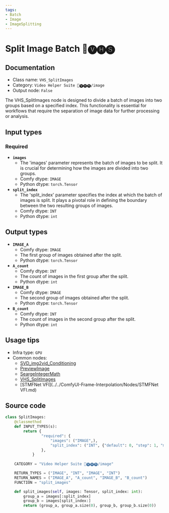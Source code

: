 ```yaml
---
tags:
- Batch
- Image
- ImageSplitting
---
```


# Split Image Batch 🎥🅥🅗🅢
## Documentation
- Class name: `VHS_SplitImages`
- Category: `Video Helper Suite 🎥🅥🅗🅢/image`
- Output node: `False`

The VHS_SplitImages node is designed to divide a batch of images into two groups based on a specified index. This functionality is essential for workflows that require the separation of image data for further processing or analysis.
## Input types
### Required
- **`images`**
    - The 'images' parameter represents the batch of images to be split. It is crucial for determining how the images are divided into two groups.
    - Comfy dtype: `IMAGE`
    - Python dtype: `torch.Tensor`
- **`split_index`**
    - The 'split_index' parameter specifies the index at which the batch of images is split. It plays a pivotal role in defining the boundary between the two resulting groups of images.
    - Comfy dtype: `INT`
    - Python dtype: `int`
## Output types
- **`IMAGE_A`**
    - Comfy dtype: `IMAGE`
    - The first group of images obtained after the split.
    - Python dtype: `torch.Tensor`
- **`A_count`**
    - Comfy dtype: `INT`
    - The count of images in the first group after the split.
    - Python dtype: `int`
- **`IMAGE_B`**
    - Comfy dtype: `IMAGE`
    - The second group of images obtained after the split.
    - Python dtype: `torch.Tensor`
- **`B_count`**
    - Comfy dtype: `INT`
    - The count of images in the second group after the split.
    - Python dtype: `int`
## Usage tips
- Infra type: `GPU`
- Common nodes:
    - [SVD_img2vid_Conditioning](../../Comfy/Nodes/SVD_img2vid_Conditioning.md)
    - [PreviewImage](../../Comfy/Nodes/PreviewImage.md)
    - [SeargeIntegerMath](../../SeargeSDXL/Nodes/SeargeIntegerMath.md)
    - [VHS_SplitImages](../../ComfyUI-VideoHelperSuite/Nodes/VHS_SplitImages.md)
    - [STMFNet VFI](../../ComfyUI-Frame-Interpolation/Nodes/STMFNet VFI.md)



## Source code
```python
class SplitImages:
    @classmethod
    def INPUT_TYPES(s):
        return {
                "required": {
                    "images": ("IMAGE",),
                    "split_index": ("INT", {"default": 0, "step": 1, "min": BIGMIN, "max": BIGMAX}),
                },
            }
    
    CATEGORY = "Video Helper Suite 🎥🅥🅗🅢/image"

    RETURN_TYPES = ("IMAGE", "INT", "IMAGE", "INT")
    RETURN_NAMES = ("IMAGE_A", "A_count", "IMAGE_B", "B_count")
    FUNCTION = "split_images"

    def split_images(self, images: Tensor, split_index: int):
        group_a = images[:split_index]
        group_b = images[split_index:]
        return (group_a, group_a.size(0), group_b, group_b.size(0))

```
